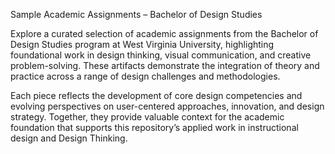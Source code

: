 Sample Academic Assignments – Bachelor of Design Studies

Explore a curated selection of academic assignments from the Bachelor of Design Studies program at West Virginia University, highlighting foundational work in design thinking, visual communication, and creative problem-solving. These artifacts demonstrate the integration of theory and practice across a range of design challenges and methodologies.

Each piece reflects the development of core design competencies and evolving perspectives on user-centered approaches, innovation, and design strategy. Together, they provide valuable context for the academic foundation that supports this repository’s applied work in instructional design and Design Thinking.
